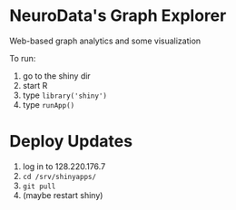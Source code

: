 # NeuroData's Graph Explorer
Web-based graph analytics and some visualization

To run:

1. go to the shiny dir
2. start R
3. type `library('shiny')`
5. type `runApp()`

# Deploy Updates

1. log in to 128.220.176.7
2. ```cd /srv/shinyapps/```
3. ```git pull```
4. (maybe restart shiny)
